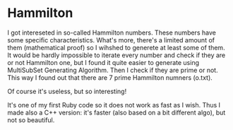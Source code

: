 # Hammilton
I got intereseted in so-called Hammilton numbers. These numbers have some specific characteristics. 
What's more, there's a limited amount of them (mathematical proof) so I wihshed to generete at least some of them. 
It would be hardly impossible to iterate every number and check if they are or not Hammilton one, but I found it quite easier to generate using MultiSubSet Generating Algorithm. 
Then I check if they are prime or not. This way I found out that there are 7 prime Hammilton numners (o.txt). 

Of course it's useless, but so interesting!

It's one of my first Ruby code so it does not work as fast as I wish. Thus I made also a C++ version: it's faster (also based on a bit different algo), but not so beautiful.
